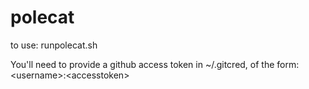 # polecat

to use:
runpolecat.sh <org name>

You'll need to provide a github access token in ~/.gitcred, of the form:
\<username\>:\<accesstoken\>
